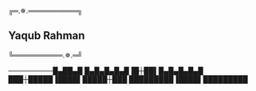 

 ╔═.✵.══════════╗
## Yaqub Rahman
 ╚══════════.✵.═╝

─────────█▄██▄█
█▄█▄█▄█▄█▐█┼██▌█▄█▄█▄█▄█
███┼█████▐████▌█████┼███
█████████▐████▌█████████ 
